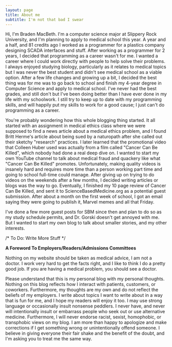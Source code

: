 ```yaml
---
layout: page
title: About me
subtitle: I'm not that bad I swear
---
```


Hi, I'm Braden MacBeth. I'm a computer science major at Slippery Rock University, and I'm planning to apply to medical school this year. A year and a half, and 81 credits ago I worked as a programmer for a plastics company designing SCADA interfaces and stuff. After working as a programmer for 2 years, I decided that programming as a career wasn't for me. I wanted a career where I could work directly with people to help solve their problems. I always enjoyed studying biology, particularly as it relates to medical topics but I was never the best student and didn't see medical school as a viable option. After a few life changes and growing up a bit, I decided the best thing was for me was to go back to school and finish my 4-year degree in Computer Science and apply to medical school. I've never had the best grades, and still don't but I've been doing better than I have ever done in my life with my schoolwork. I still try to keep up to date with my programming skills, and will happily put my skills to work for a good cause; I just can't do programming as a career. 

You're probably wondering how this whole blogging thing started. It all started with an assignment in medical ethics class where we were supposed to find a news article about a medical ethics problem, and I found Britt Herme's article about being sued by a naturopath after  she called out their sketchy "research" practices. I later learned that the promotional video that Colleen Huber used was actually from a film called "Cancer Can Be Killed", which nobody had done a real deep dive on. I wanted to start my own YouTube channel to talk about medical fraud and quackery like what "Cancer Can Be Killed" promotes. Unfortunately, making quality videos is insanely hard and requires more time than a person working part time and going to school full-time could manage. After giving up on trying to do videos on the weekends after a few months, I decided writing articles or blogs was the way to go. Eventually, I finished my 10 page review of Cancer Can Be Killed, and sent it to ScienceBasedMedicine.org as a potential guest submission. After about a month on the first week of school, I got an email saying they were going to publish it, Marvel memes and all that Friday. 

I've done a few more guest posts for SBM since then and plan to do so as my study schedule permits, and Dr. Gorski doesn't get annoyed with me. But I wanted to start my own blog to talk about smaller stories, and my other interests. 

/* To Do: Write More Stuff */

**A Foreword To Employers/Readers/Admissions Committees**

Nothing on my website should be taken as medical advice, I am not a doctor. I work very hard to get the facts right, and I like to think I do a pretty good job. If you are having a medical problem, you should see a doctor. 

Please understand that this is my personal blog with my personal thoughts. Nothing on this blog reflects how I interact with patients, customers, or coworkers. Furthermore, my thoughts are my own and do not reflect the beliefs of my employers. I write about topics I want to write about in a way that is fun for me, and I hope my readers will enjoy it too. I may use strong language or occasionally insult nonsense peddlers. I never have, and never will intentionally insult or embarrass people who seek out or use alternative medicine. Furthermore, I will never endorse racist, sexist, homophobic, or transphobic views on my blog. I am more than happy to apologize and make corrections if I get something wrong or unintentionally offend someone. I believe in giving everyone their fair shake and the benefit of the doubt, and I'm asking you to treat me the same way.  
